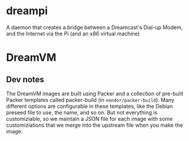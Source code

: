 # dreampi

A daemon that creates a bridge between a Dreamcast's Dial-up Modem, and the Internet via the Pi (and an x86 virtual machine)

# DreamVM

## Dev notes

The DreamVM images are built using Packer and a collection of pre-built Packer templates called packer-build (in `vendor/packer-build`). Many different options are configurable in these templates, like the Debian preseed file to use, the name, and so on. But not everything is customiziable, so we maintain a JSON file for each image with some customiziations that we merge into the upstream file when you make the image.
